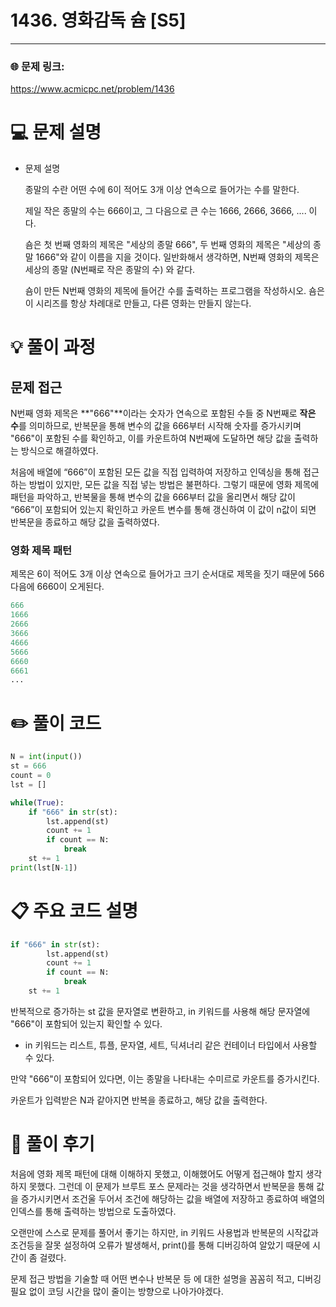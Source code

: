 # 1436. 영화감독 슘 [S5]
---

### 🌐 문제 링크:

https://www.acmicpc.net/problem/1436

# 💻 문제 설명

- 문제 설명
    
    종말의 수란 어떤 수에 6이 적어도 3개 이상 연속으로 들어가는 수를 말한다.
    
    제일 작은 종말의 수는 666이고, 그 다음으로 큰 수는 1666, 2666, 3666, .... 이다.
    
    숌은 첫 번째 영화의 제목은 "세상의 종말 666", 두 번째 영화의 제목은 "세상의 종말 1666"와 같이 이름을 지을 것이다. 일반화해서 생각하면, N번째 영화의 제목은 세상의 종말 (N번째로 작은 종말의 수) 와 같다.
    
    숌이 만든 N번째 영화의 제목에 들어간 수를 출력하는 프로그램을 작성하시오. 숌은 이 시리즈를 항상 차례대로 만들고, 다른 영화는 만들지 않는다.
    

# **💡 풀이 과정**

## 문제 접근

N번째 영화 제목은 **"666"**이라는 숫자가 연속으로 포함된 수들 중 N번째로 **작은 수**를 의미하므로, 반복문을 통해 변수의 값을 666부터 시작해 숫자를 증가시키며 "666"이 포함된 수를 확인하고, 이를 카운트하여 N번째에 도달하면 해당 값을 출력하는 방식으로 해결하였다.

처음에 배열에 “666”이 포함된 모든 값을 직접 입력하여 저장하고 인덱싱을 통해 접근하는 방법이 있지만, 모든 값을 직접 넣는 방법은 불편하다. 그렇기 때문에 영화 제목에 패턴을 파악하고, 반복물을 통해 변수의 값을 666부터 값을 올리면서 해당 값이 “666”이 포함되어 있는지 확인하고 카운트 변수를 통해 갱신하여 이 값이 n값이 되면 반복문을 종료하고 해당 값을 출력하였다.

### 영화 제목 패턴

제목은 6이 적어도 3개 이상 연속으로 들어가고 크기 순서대로 제목을 짓기 때문에 566 다음에 6660이 오게된다.

```python
666
1666
2666
3666
4666
5666
6660
6661
...
```

# ✏️ **풀이 코드**

```python
N = int(input())
st = 666
count = 0
lst = []

while(True):
    if "666" in str(st):
        lst.append(st)
        count += 1
        if count == N:
            break
    st += 1
print(lst[N-1])
```

# 📋 주요 코드 설명

```python
if "666" in str(st):
        lst.append(st)
        count += 1
        if count == N:
            break
    st += 1
```

반복적으로 증가하는 st 값을 문자열로 변환하고, in 키워드를 사용해 해당 문자열에 "666"이 포함되어 있는지 확인할 수 있다.

- in 키워드는 리스트, 튜플, 문자열, 세트, 딕셔너리 같은 컨테이너 타입에서 사용할 수 있다.

만약 "666"이 포함되어 있다면, 이는 종말을 나타내는 수미르로 카운트를 증가시킨다.

카운트가 입력받은 N과 같아지면 반복을 종료하고, 해당 값을 출력한다.

# 📒 **풀이 후기**

처음에 영화 제목 패턴에 대해 이해하지 못했고, 이해했어도 어떻게 접근해야 할지 생각하지 못했다. 그런데 이 문제가 브루트 포스 문제라는 것을 생각하면서 반복문을 통해 값을 증가시키면서 조건울 두어서 조건에 해당하는 값을 배열에 저장하고 종료하여 배열의 인덱스를 통해 출력하는 방법으로 도출하였다.

오랜만에 스스로 문제를 풀어서 좋기는 하지만, in 키워드 사용법과 반복문의 시작값과 조건등을 잘못 설정하여 오류가 발생해서, print()를 통해 디버깅하여 알았기 때문에 시간이 좀 걸렸다.

문제 접근 방법을 기술할 때 어떤 변수나 반복문 등 에 대한 설명을 꼼꼼히 적고, 디버깅 필요 없이 코딩 시간을 많이 줄이는 방향으로 나아가야겠다.
